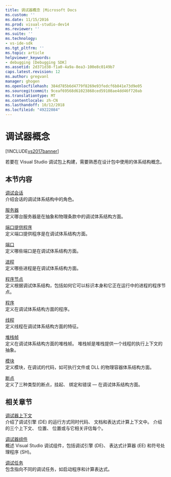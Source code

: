 ```yaml
---
title: 调试器概念 |Microsoft Docs
ms.custom: ''
ms.date: 11/15/2016
ms.prod: visual-studio-dev14
ms.reviewer: ''
ms.suite: ''
ms.technology:
- vs-ide-sdk
ms.tgt_pltfrm: ''
ms.topic: article
helpviewer_keywords:
- debugging [Debugging SDK]
ms.assetid: 2d371d38-f1a0-4a9a-8ea3-100e8c0149b7
caps.latest.revision: 12
ms.author: gregvanl
manager: ghogen
ms.openlocfilehash: 384d785b6d4779f8269e93fedcf6b841e73d9e05
ms.sourcegitcommit: 9ceaf69568d61023868ced59108ae4dd46f720ab
ms.translationtype: MT
ms.contentlocale: zh-CN
ms.lasthandoff: 10/12/2018
ms.locfileid: "49222084"
---
```

# <a name="debugger-concepts"></a>调试器概念
[!INCLUDE[vs2017banner](../../includes/vs2017banner.md)]

若要在 Visual Studio 调试包上构建，需要熟悉在设计包中使用的体系结构概念。  
  
## <a name="in-this-section"></a>本节内容  
 [调试会话](../../extensibility/debugger/debug-session.md)  
 介绍会话的调试体系结构中的角色。  
  
 [服务器](../../extensibility/debugger/servers-visual-studio-sdk.md)  
 定义哪台服务器是在抽象和物理条款中的调试体系结构方面。  
  
 [端口提供程序](../../extensibility/debugger/port-suppliers.md)  
 定义端口提供程序是在调试体系结构方面。  
  
 [端口](../../extensibility/debugger/ports.md)  
 定义哪些端口是在调试体系结构方面。  
  
 [进程](../../extensibility/debugger/processes.md)  
 定义哪些进程是在调试体系结构方面。  
  
 [程序节点](../../extensibility/debugger/program-nodes.md)  
 定义根据调试体系结构，包括如何它可以标识本身和它正在运行中的进程的程序节点。  
  
 [程序](../../extensibility/debugger/programs.md)  
 定义在调试体系结构方面的程序。  
  
 [线程](../../extensibility/debugger/threads.md)  
 定义线程在调试体系结构方面的特征。  
  
 [堆栈帧](../../extensibility/debugger/stack-frames.md)  
 定义在调试体系结构方面的堆栈帧。 堆栈帧是堆栈提供一个线程的执行上下文的抽象。  
  
 [模块](../../extensibility/debugger/modules.md)  
 定义模块，在调试的代码，如可执行文件或 DLL 的物理容器体系结构方面。  
  
 [断点](../../extensibility/debugger/breakpoints-visual-studio-sdk.md)  
 定义了三种类型的断点，挂起、 绑定和错误 — 在调试体系结构方面。  
  
## <a name="related-sections"></a>相关章节  
 [调试器上下文](../../extensibility/debugger/debugger-contexts.md)  
 介绍了调试引擎 (DE) 的运行方式同时代码、 文档和表达式计算上下文中。 介绍的三个上下文、 位置、 位置或与它相关评估每个。  
  
 [调试器组件](../../extensibility/debugger/debugger-components.md)  
 概述 Visual Studio 调试组件，包括调试引擎 (DE)、 表达式计算器 (EE) 和符号处理程序 (SH)。  
  
 [调试任务](../../extensibility/debugger/debugging-tasks.md)  
 包含指向不同的调试任务，如启动程序和计算表达式。

